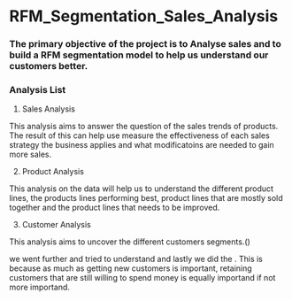 # RFM_Segmentation_Sales_Analysis
### The primary objective of the project is to Analyse sales and to build a RFM segmentation model to help us understand our customers better.

### Analysis List

1. Sales Analysis
   
This analysis aims to answer the question of the sales trends of products. The result of this can help use measure the effectiveness of each sales strategy the business applies and what modificatoins are needed to gain more sales.

2. Product Analysis
   
This analysis on the data will help us to understand the different product lines, the products lines performing best, product lines that are mostly sold together and the product lines that needs to be improved.

3. Customer Analysis
   
This analysis aims to uncover the different customers segments.()

we went further and tried to understand and lastly we did the . This is because as much as getting new customers is important, retaining customers that are still willing to spend money is equally importand if not more importand. 
